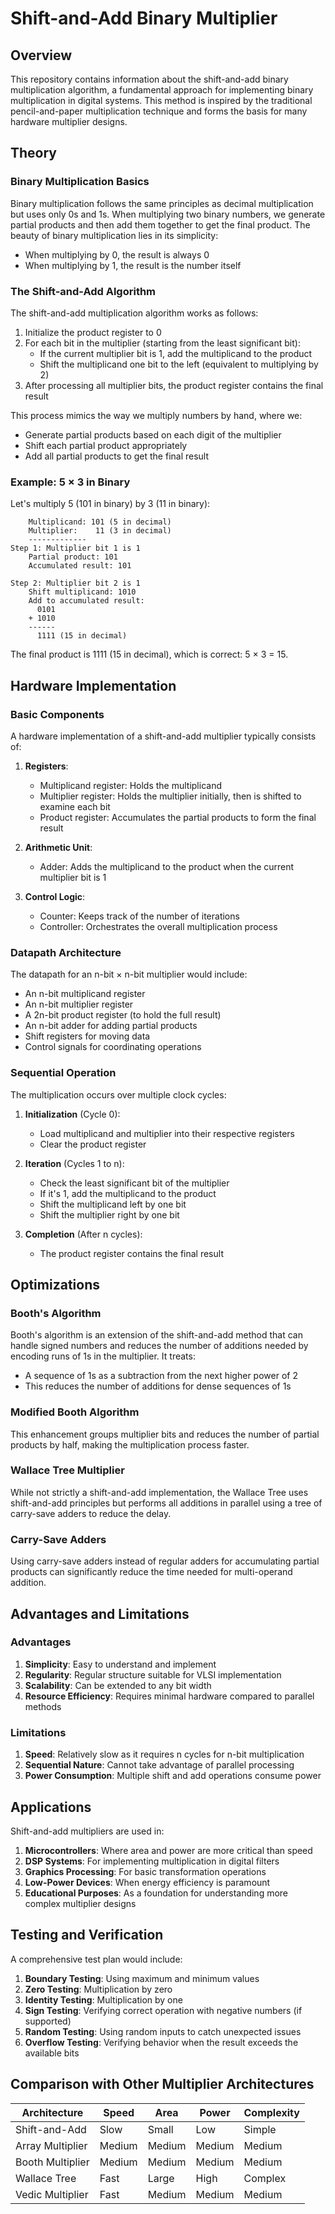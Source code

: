 # Shift-and-Add Binary Multiplier

## Overview

This repository contains information about the shift-and-add binary multiplication algorithm, a fundamental approach for implementing binary multiplication in digital systems. This method is inspired by the traditional pencil-and-paper multiplication technique and forms the basis for many hardware multiplier designs.

## Theory

### Binary Multiplication Basics

Binary multiplication follows the same principles as decimal multiplication but uses only 0s and 1s. When multiplying two binary numbers, we generate partial products and then add them together to get the final product. The beauty of binary multiplication lies in its simplicity:

- When multiplying by 0, the result is always 0
- When multiplying by 1, the result is the number itself

### The Shift-and-Add Algorithm

The shift-and-add multiplication algorithm works as follows:

1. Initialize the product register to 0
2. For each bit in the multiplier (starting from the least significant bit):
   - If the current multiplier bit is 1, add the multiplicand to the product
   - Shift the multiplicand one bit to the left (equivalent to multiplying by 2)
3. After processing all multiplier bits, the product register contains the final result

This process mimics the way we multiply numbers by hand, where we:
- Generate partial products based on each digit of the multiplier
- Shift each partial product appropriately
- Add all partial products to get the final result

### Example: 5 × 3 in Binary

Let's multiply 5 (101 in binary) by 3 (11 in binary):

```
    Multiplicand: 101 (5 in decimal)
    Multiplier:    11 (3 in decimal)
    -------------
Step 1: Multiplier bit 1 is 1
    Partial product: 101
    Accumulated result: 101

Step 2: Multiplier bit 2 is 1
    Shift multiplicand: 1010
    Add to accumulated result:
      0101
    + 1010
    ------
      1111 (15 in decimal)
```

The final product is 1111 (15 in decimal), which is correct: 5 × 3 = 15.

## Hardware Implementation

### Basic Components

A hardware implementation of a shift-and-add multiplier typically consists of:

1. **Registers**:
   - Multiplicand register: Holds the multiplicand
   - Multiplier register: Holds the multiplier initially, then is shifted to examine each bit
   - Product register: Accumulates the partial products to form the final result

2. **Arithmetic Unit**:
   - Adder: Adds the multiplicand to the product when the current multiplier bit is 1

3. **Control Logic**:
   - Counter: Keeps track of the number of iterations
   - Controller: Orchestrates the overall multiplication process

### Datapath Architecture

The datapath for an n-bit × n-bit multiplier would include:

- An n-bit multiplicand register
- An n-bit multiplier register
- A 2n-bit product register (to hold the full result)
- An n-bit adder for adding partial products
- Shift registers for moving data
- Control signals for coordinating operations

### Sequential Operation

The multiplication occurs over multiple clock cycles:

1. **Initialization** (Cycle 0):
   - Load multiplicand and multiplier into their respective registers
   - Clear the product register

2. **Iteration** (Cycles 1 to n):
   - Check the least significant bit of the multiplier
   - If it's 1, add the multiplicand to the product
   - Shift the multiplicand left by one bit
   - Shift the multiplier right by one bit

3. **Completion** (After n cycles):
   - The product register contains the final result

## Optimizations

### Booth's Algorithm

Booth's algorithm is an extension of the shift-and-add method that can handle signed numbers and reduces the number of additions needed by encoding runs of 1s in the multiplier. It treats:
- A sequence of 1s as a subtraction from the next higher power of 2
- This reduces the number of additions for dense sequences of 1s

### Modified Booth Algorithm

This enhancement groups multiplier bits and reduces the number of partial products by half, making the multiplication process faster.

### Wallace Tree Multiplier

While not strictly a shift-and-add implementation, the Wallace Tree uses shift-and-add principles but performs all additions in parallel using a tree of carry-save adders to reduce the delay.

### Carry-Save Adders

Using carry-save adders instead of regular adders for accumulating partial products can significantly reduce the time needed for multi-operand addition.

## Advantages and Limitations

### Advantages

1. **Simplicity**: Easy to understand and implement
2. **Regularity**: Regular structure suitable for VLSI implementation
3. **Scalability**: Can be extended to any bit width
4. **Resource Efficiency**: Requires minimal hardware compared to parallel methods

### Limitations

1. **Speed**: Relatively slow as it requires n cycles for n-bit multiplication
2. **Sequential Nature**: Cannot take advantage of parallel processing
3. **Power Consumption**: Multiple shift and add operations consume power

## Applications

Shift-and-add multipliers are used in:

1. **Microcontrollers**: Where area and power are more critical than speed
2. **DSP Systems**: For implementing multiplication in digital filters
3. **Graphics Processing**: For basic transformation operations
4. **Low-Power Devices**: When energy efficiency is paramount
5. **Educational Purposes**: As a foundation for understanding more complex multiplier designs

## Testing and Verification

A comprehensive test plan would include:

1. **Boundary Testing**: Using maximum and minimum values
2. **Zero Testing**: Multiplication by zero
3. **Identity Testing**: Multiplication by one
4. **Sign Testing**: Verifying correct operation with negative numbers (if supported)
5. **Random Testing**: Using random inputs to catch unexpected issues
6. **Overflow Testing**: Verifying behavior when the result exceeds the available bits

## Comparison with Other Multiplier Architectures

| Architecture | Speed | Area | Power | Complexity |
|--------------|-------|------|-------|------------|
| Shift-and-Add | Slow | Small | Low | Simple |
| Array Multiplier | Medium | Medium | Medium | Medium |
| Booth Multiplier | Medium | Medium | Medium | Medium |
| Wallace Tree | Fast | Large | High | Complex |
| Vedic Multiplier | Fast | Medium | Medium | Medium |
